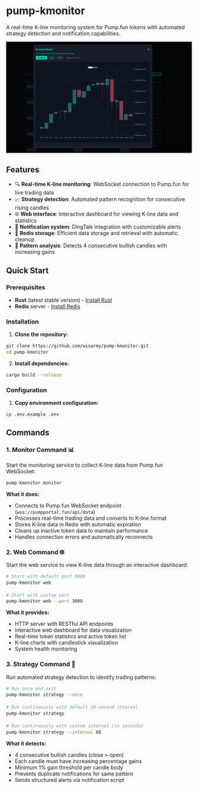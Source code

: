# pump-kmonitor

A real-time K-line monitoring system for Pump.fun tokens with automated strategy detection and notification capabilities.

![Web Interface Preview](static/preview.png)

## Features

- 🔍 **Real-time K-line monitoring**: WebSocket connection to Pump.fun for live trading data
- 📈 **Strategy detection**: Automated pattern recognition for consecutive rising candles
- 🌐 **Web interface**: Interactive dashboard for viewing K-line data and statistics  
- 🔔 **Notification system**: DingTalk integration with customizable alerts
- 💾 **Redis storage**: Efficient data storage and retrieval with automatic cleanup
- 🎯 **Pattern analysis**: Detects 4 consecutive bullish candles with increasing gains

## Quick Start

### Prerequisites

- **Rust** (latest stable version) - [Install Rust](https://rustup.rs/)
- **Redis** server - [Install Redis](https://redis.io/download)

### Installation

1. **Clone the repository:**
```bash
git clone https://github.com/wisarmy/pump-kmonitor.git
cd pump-kmonitor
```

2. **Install dependencies:**
```bash
cargo build --release
```

### Configuration

1. **Copy environment configuration:**
```bash
cp .env.example .env
```

## Commands

### 1. Monitor Command 📊
Start the monitoring service to collect K-line data from Pump.fun WebSocket:

```bash
pump-kmonitor monitor
```

**What it does:**
- Connects to Pump.fun WebSocket endpoint (`wss://pumpportal.fun/api/data`)
- Processes real-time trading data and converts to K-line format
- Stores K-line data in Redis with automatic expiration
- Cleans up inactive token data to maintain performance
- Handles connection errors and automatically reconnects

### 2. Web Command 🌐
Start the web service to view K-line data through an interactive dashboard:

```bash
# Start with default port 8080
pump-kmonitor web

# Start with custom port
pump-kmonitor web --port 3000
```

**What it provides:**
- HTTP server with RESTful API endpoints
- Interactive web dashboard for data visualization
- Real-time token statistics and active token list
- K-line charts with candlestick visualization
- System health monitoring

### 3. Strategy Command 🎯
Run automated strategy detection to identify trading patterns:

```bash
# Run once and exit
pump-kmonitor strategy --once

# Run continuously with default 10-second interval
pump-kmonitor strategy

# Run continuously with custom interval (in seconds)
pump-kmonitor strategy --interval 60
```

**What it detects:**
- 4 consecutive bullish candles (close > open)
- Each candle must have increasing percentage gains
- Minimum 1% gain threshold per candle body
- Prevents duplicate notifications for same pattern
- Sends structured alerts via notification script
